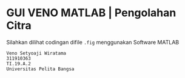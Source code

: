 # GUI VENO MATLAB | Pengolahan Citra 
Silahkan dilihat codingan difile `.fig` menggunakan Software MATLAB
```
Veno Setyoaji Wiratama
311910363
TI.19.A.2
Universitas Pelita Bangsa
```
